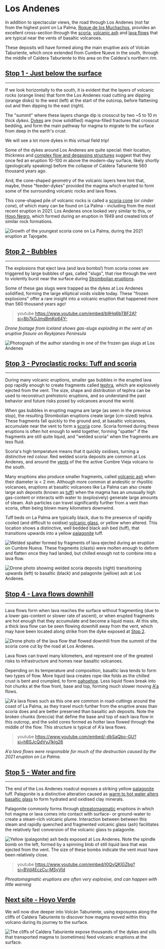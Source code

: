 
# Los Andenes

In addition to spectacular views, the road through Los Andenes (not far from the highest point on La Palma, [Roque de los Muchachos](./#/muchachos), provides an excellent cross-section through the [scoria](https://en.wikipedia.org/wiki/Scoria), [volcanic ash](https://en.wikipedia.org/wiki/Volcanic_ash) and [lava flows](https://en.wikipedia.org/wiki/Lava) that are typical near the vents of basaltic volcanoes.

These deposits will have formed along the main eruptive axis of Volcàn Taburiente, which once extended from Cumbre Nueve in the south, through the middle of Caldera Taburiente to this area on the Caldera's northern rim.

## [Stop 1 - Just below the surface](./#/losandenes1e)
---------

If we look horizontally to the south, it is evident that the layers of volcanic rocks (orange lines) that form the Los Andenes road cutting are dipping (orange disks) to the west (left) at the start of the outcrop, before flattening out and then dipping to the east (right).

The "summit" where these layers change dip is crosscut by two ~5 to 10 m thick *dykes*. [Dykes](https://en.wikipedia.org/wiki/Dike_(geology)) are (now solidified) magma-filled fractures that crosscut bedding, and form the main pathway for magma to migrate to the surface from deep in the earth's crust. 

We will see a lot more dykes in this virtual field trip!

Some of the dykes around Los Andenes are quite special: their location, thickness and [complex flow and degassing structures](./#/muchachos) suggest that they once fed an eruption 10-100 m above the modern-day surface, likely shortly (geologically speaking) before the collapse of Caldera Taburiente 560 thousand years ago.

And, the cone-shaped geometry of the volcanic layers here hint that, maybe, these "feeder-dykes" provided the magma which erupted to form some of the surrounding volcanic rocks and lava flows. 

This cone-shaped pile of volcanic rocks is called a [scoria cone](https://en.wikipedia.org/wiki/Cinder_cone) (or *cinder cone*), of which many can be found on La Palma - including from the most recent eruption in 2021. Los Andenes once looked very similar to this, or [Hoyo Negro](./#hoyonegro), which formed during an eruption in 1949 and created lots of similar rock formations.

![Growth of the youngest scoria cone on La Palma, during the 2021 eruption at Tajogaite.](https://upload.wikimedia.org/wikipedia/commons/thumb/5/58/At_La_Palma_2021_0740.jpg/2560px-At_La_Palma_2021_0740.jpg)

## [Stop 2 - Bubbles](./#/losandenes1c)
----

The explosions that eject lava (and lava bombs!) from scoria cones are triggered by large bubbles of gas, called "slugs", that rise through the vent to violently burst near the surface during [Strombolian eruptions](https://en.wikipedia.org/wiki/Strombolian_eruption). 


Some of these gas slugs were trapped as the dykes at Los Andenes solidified, forming the large elliptical voids visible today. These "frozen explosions" offer a rare insight into a volcanic eruption that happened more than 560 thousand years ago!



> youtube https://www.youtube.com/embed/b9Hq6bTBF2A?si=8b7kGJmsBmKp64Y-

*Drone footage from Iceland shows gas-slugs exploding in the vent of an eruptive fissure on Reykjanes Peninsula*

![Photograph of the author standing in one of the frozen gas slugs at Los Andenes](img/slugs.jpg)

## [Stop 3 - Pyroclastic rocks: Tuff and scoria](./#/losandenes1d)
----

During many volcanic eruptions, smaller gas bubbles in the erupted lava pop rapidly enough to create fragments called [tephra](https://en.wikipedia.org/wiki/Tephra), which are explosively ejected from the vent. The size, shape and distribution of tephra can be used to reconstruct prehistoric eruptions, and so understand the past behavior and future risks posed by volcanoes around the world.

When gas bubbles in erupting magma are large (as seen in the previous stop), the resulting Strombolian eruptions create large (cm-sized) tephra. These fragments fall quickly to the ground and, at basaltic volcanoes, accumulate near the vent to form a [scoria](https://en.wikipedia.org/wiki/Scoria) cone. Scoria formed during these eruptions is often hot enough to weld together, forming "spatter" if the fragments are still quite liquid, and "welded scoria" when the fragments are less fluid. 

Scoria's high temperature means that it quickly oxidises, turning a distinctive red colour. Red welded scoria deposits are common at Los Andenes, and around the [vents](./#hoyonegro) of the the active Cumbre Vieja volcano to the south.

Many eruptions also produce smaller fragments, called [volcanic ash](https://en.wikipedia.org/wiki/Volcanic_ash) when their diameter is < 2 mm. Although more common at andesitic or rhyolitic volcanoes, eruptions at basaltic volcanoes like La Palma can also create large ash deposits (known as [tuff](https://en.wikipedia.org/wiki/Tuff)) when the magma has an unusually high gas-content or interacts with water to (explosively) generate large amounts of steam. Ash particles can travel significantly further from a vent than scoria, often being blown many kilometers downwind.

Tuff beds on La Palma are typically black, due to the presence of rapidly cooled (and difficult to oxidise) [volcanic glass](https://en.wikipedia.org/wiki/Volcanic_glass), or yellow when altered. This location shows a distinctive, well bedded black ash bed (tuff), that transitions upwards into a yellow [palagonite](https://en.wikipedia.org/wiki/Palagonite) tuff. 

![Welded spatter formed by fragments of lava ejected during an eruption on Cumbre Nueva. These fragments (clasts) were molten enough to deform and flatten once they had landed, but chilled enough not to combine into a lava flow.](img/spatter.jpg)

![Drone photo showing welded scoria deposits (right) transitioning upwards (left) to basaltic (black) and palagonite (yellow) ash at Los Andenes.](img/andenesScoria.jpg)

## [Stop 4 - Lava flows downhill](./#/losandenes1b)
----

Lava flows form when lava reaches the surface without fragmenting (due to a lower gas-content or slower rate of ascent), or when erupted fragments are hot enough that they accumulate and become a liquid mass. At this site, a thick lava flow can be seen flowing downhill away from the vent, which may have been located along strike from the dyke exposed at [Stop 2](./#/losandenes1c). 

![Drone photo of the lava flow that flowed downhill from the summit of the scoria cone cut by the road at Los Andenes.](img/andenesFlow.jpg)

Lava flows can travel many kilometers, and represent one of the greatest risks to infrastructure and homes near basaltic volcanoes. 

Depending on its temperature and composition, basaltic lava tends to form two types of flow. More liquid lava creates rope-like folds as the chilled crust is bent and crumpled, to form [pahoehoe](https://volcano.oregonstate.edu/pahoehoe). Less liquid flows break into hot chunks at the flow front, base and top, forming much slower moving [A'a](https://volcano.oregonstate.edu/a039a) flows.

![A'a lava flows such as this one are common in road-cuttings around the coast of La Palma, as they travel much further from the eruptive areas than scoria does and are better preserved than basaltic ash deposits. Note the broken chunks (breccia) that define the base and top of each lava flow in this outcrop, and the solid cores formed as hotter lava flowed through the middle of the flow. This structure is typical of A'a lava flows.](img/lava.jpg)

> youtube https://www.youtube.com/embed/-dbSaQbo-GU?si=hBSJcQdVyJ1klg26

*A'a lava flows were responsible for much of the destruction caused by the 2021 eruption on La Palma.*

## [Stop 5 - Water and fire](./#/losandenes1a)
----

The end of the Los Andenes roadcut exposes a striking yellow [palagonite](https://en.wikipedia.org/wiki/Palagonite) tuff. Palagonite is a distinctive alteration caused as [warm to hot water alters basaltic glass](https://link.springer.com/content/pdf/10.1007/s00531-001-0238-7.pdf) to form hydrated and oxidised clay minerals.

Palagonite commonly forms through [phreatomagmatic](https://en.wikipedia.org/wiki/Phreatomagmatic_eruption) eruptions in which hot magma or lava comes into contact with surface- or ground-water to create a steam-rich volcanic plume. Interaction between between this steam and rapidly quenched and fragmented volcanic glass (ash) facilitates the relatively fast conversion of the volcanic glass to palagonite. 

![Yellow (palagonite) ash beds exposed at Los Andenes.  Note the spindle bomb on the left, formed by a spinning blob of still liquid lava that was ejected from the vent. The size of these bombs indicate the vent must have been relatively close.](img/bombs.jpg)

> youtube https://www.youtube.com/embed/I0QvQKlGZbg?si=BVd4EczCu-MSyVId

*Phreatomagmatic eruptions are often very explosive, and can happen with little warning*

## [Next site - Hoyo Verde](./#hoyoverdecliff)

We will now dive deeper into Volcàn Taburiente, using exposures along the cliffs of Caldera Taburiente to discover how magma moved within this volcano during its journey to the surface.

![The cliffs of Caldera Taburiente expose thousands of the dykes and sills that transported magma to (sometimes) feed volcanic eruptions at the surface.](img/riscoLisoSummit.jpg)
